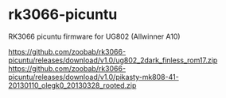 # rk3066-picuntu
RK3066 picuntu firmware for UG802 (Allwinner A10)

https://github.com/zoobab/rk3066-picuntu/releases/download/v1.0/ug802_2dark_finless_rom17.zip
https://github.com/zoobab/rk3066-picuntu/releases/download/v1.0/pikasty-mk808-41-20130110_olegk0_20130328_rooted.zip

